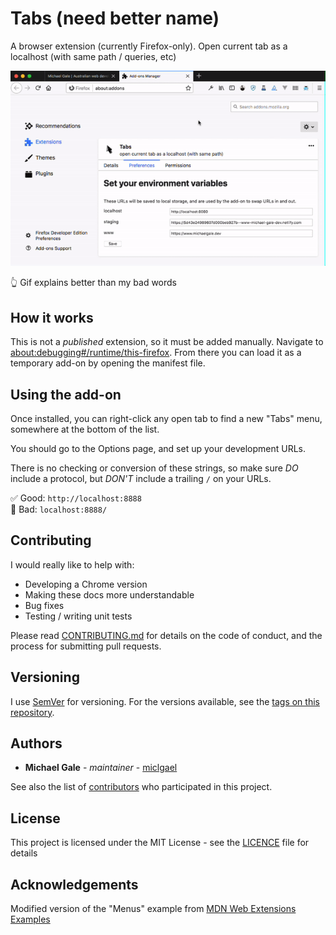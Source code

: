# Tabs (need better name)

A browser extension (currently Firefox-only). Open current tab as a localhost (with same path / queries, etc) 

![Tabs demo](assets/demonstration.gif)

👆 Gif explains better than my bad words

## How it works

This is not a *published* extension, so it must be added manually. Navigate to [about:debugging#/runtime/this-firefox](about:debugging). From there you can load it as a temporary add-on by opening the manifest file.

## Using the add-on

Once installed, you can right-click any open tab to find a new "Tabs" menu, somewhere at the bottom of the list.

You should go to the Options page, and set up your development URLs.

There is no checking or conversion of these strings, so make sure *DO* include a protocol, but *DON'T* include a trailing `/` on your URLs.

✅ Good: `http://localhost:8888` <br>
🚫 Bad: `localhost:8888/`

## Contributing

I would really like to help with:
- Developing a Chrome version
- Making these docs more understandable
- Bug fixes
- Testing / writing unit tests

Please read [CONTRIBUTING.md](CONTRIBUTING.md) for details on the code of conduct, and the process for submitting pull requests. 

## Versioning

I use [SemVer](http://semver.org/) for versioning. For the versions available, see the [tags on this repository](https://github.com/miclgael/tabs/tags). 

## Authors

* **Michael Gale** - *maintainer* - [miclgael](https://github.com/miclgael)

See also the list of [contributors](https://github.com/miclgael/tabs/contributors) who participated in this project.

## License

This project is licensed under the MIT License - see the [LICENCE](https://github.com/miclgael/tabs/blob/master/LICENCE) file for details

## Acknowledgements

Modified version of the "Menus" example from [MDN Web Extensions Examples](https://github.com/mdn/webextensions-examples)

